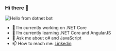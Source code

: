 ### Hi there 👋

![Hello from dotnet bot](https://github.com/dotnet/brand/blob/master/dotnet-bot-illustrations/dotnet-bot/dotnet-bot_presenting.png "Dotnet-bot-presenting")

- 🔭 I’m currently working on .NET Core
- 🌱 I’m currently learning .NET Core and AngularJS
- 💬 Ask me about c# and JavaScript
- 📫 How to reach me:  [Linkedin](https://www.linkedin.com/in/ahmetuyar)
